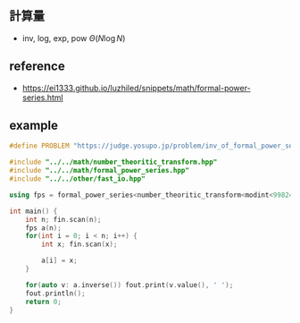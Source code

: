## 計算量
- inv, log, exp, pow $\Theta(N\log N)$

## reference
- https://ei1333.github.io/luzhiled/snippets/math/formal-power-series.html

## example
```cpp
#define PROBLEM "https://judge.yosupo.jp/problem/inv_of_formal_power_series"

#include "../../math/number_theoritic_transform.hpp"
#include "../../math/formal_power_series.hpp"
#include "../../other/fast_io.hpp"

using fps = formal_power_series<number_theoritic_transform<modint<998244353>>>;

int main() {
	int n; fin.scan(n);
	fps a(n);
	for(int i = 0; i < n; i++) {
		int x; fin.scan(x);

		a[i] = x;
	}

	for(auto v: a.inverse()) fout.print(v.value(), ' ');
	fout.println();
	return 0;
}
```